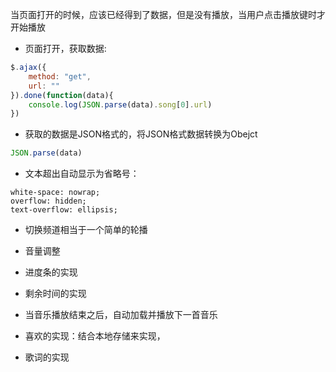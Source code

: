 当页面打开的时候，应该已经得到了数据，但是没有播放，当用户点击播放键时才开始播放
* 页面打开，获取数据:

```javascript
$.ajax({
    method: "get",
    url: ""
}).done(function(data){
    console.log(JSON.parse(data).song[0].url)
})
```

* 获取的数据是JSON格式的，将JSON格式数据转换为Obejct

```javascript
JSON.parse(data)
```

* 文本超出自动显示为省略号： 

```
white-space: nowrap;
overflow: hidden;
text-overflow: ellipsis;
```

* 切换频道相当于一个简单的轮播

* 音量调整

* 进度条的实现

* 剩余时间的实现

* 当音乐播放结束之后，自动加载并播放下一首音乐

* 喜欢的实现：结合本地存储来实现，

* 歌词的实现

